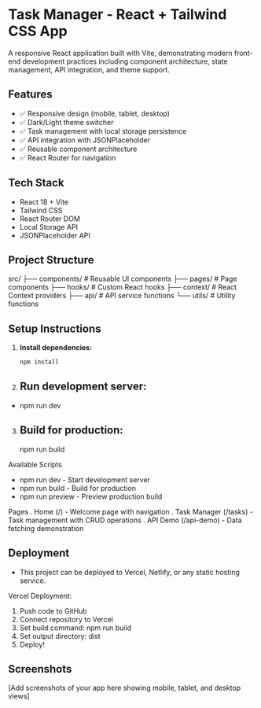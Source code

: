 # Task Manager - React + Tailwind CSS App

A responsive React application built with Vite, demonstrating modern front-end development practices including component architecture, state management, API integration, and theme support.

## Features

- ✅ Responsive design (mobile, tablet, desktop)
- ✅ Dark/Light theme switcher
- ✅ Task management with local storage persistence
- ✅ API integration with JSONPlaceholder
- ✅ Reusable component architecture
- ✅ React Router for navigation

## Tech Stack

- React 18 + Vite
- Tailwind CSS
- React Router DOM
- Local Storage API
- JSONPlaceholder API

## Project Structure
src/
├── components/ # Reusable UI components
├── pages/ # Page components
├── hooks/ # Custom React hooks
├── context/ # React Context providers
├── api/ # API service functions
└── utils/ # Utility functions


## Setup Instructions

1. **Install dependencies:**
   ```bash
   npm install

2. ## Run development server:

- npm run dev

3. ## Build for production:
   npm run build

Available Scripts
- npm run dev - Start development server
- npm run build - Build for production
- npm run preview - Preview production build

Pages
. Home (/) - Welcome page with navigation
. Task Manager (/tasks) - Task management with CRUD operations
. API Demo (/api-demo) - Data fetching demonstration

## Deployment
- This project can be deployed to Vercel, Netlify, or any static hosting service.

Vercel Deployment:
1. Push code to GitHub
2. Connect repository to Vercel
3. Set build command: npm run build
4. Set output directory: dist
5. Deploy!

## Screenshots
[Add screenshots of your app here showing mobile, tablet, and desktop views]

